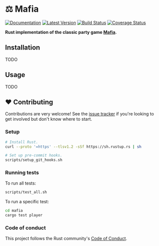 # ⚖️ Mafia

[![Documentation](https://docs.rs/mafia/badge.svg)](https://docs.rs/mafia) [![Latest Version](https://img.shields.io/crates/v/mafia.svg)](https://crates.io/crates/mafia) [![Build Status](https://travis-ci.org/calder/mafia.svg?branch=master)](https://travis-ci.org/calder/mafia) [![Coverage Status](https://coveralls.io/repos/github/calder/mafia/badge.svg?branch=master)](https://coveralls.io/github/calder/mafia?branch=master)

**Rust implementation of the classic party game [Mafia](https://en.wikipedia.org/wiki/Mafia_(party_game)).**



## Installation

TODO



## Usage

TODO



## ❤️ Contributing

Contributions are very welcome! See the [issue tracker](https://github.com/calder/mafia/issues) if you're looking to get involved but don't know where to start.

### Setup

```sh
# Install Rust.
curl --proto '=https' --tlsv1.2 -sSf https://sh.rustup.rs | sh

# Set up pre-commit hooks.
scripts/setup_git_hooks.sh
```

### Running tests

To run all tests:

```sh
scripts/test_all.sh
```

To run a specific test:

```sh
cd mafia
cargo test player
```

### Code of conduct

This project follows the Rust community's [Code of Conduct](https://www.rust-lang.org/policies/code-of-conduct).
